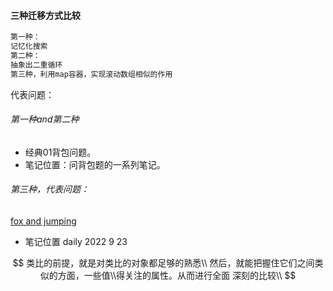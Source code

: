 #### 三种迁移方式比较

```txt
第一种：
记忆化搜索
第二种：
抽象出二重循环
第三种，利用map容器，实现滚动数组相似的作用
```

代表问题：

###### 第一种$and$第二种

- 经典01背包问题。
- 笔记位置：问背包题的一系列笔记。

###### 第三种，代表问题：

[fox and jumping](https://www.luogu.com.cn/problem/CF510D)

- 笔记位置   daily  2022 9  23


$$
类比的前提，就是对类比的对象都足够的熟悉\\
然后，就能把握住它们之间类似的方面，一些值\\得关注的属性。从而进行全面
深刻的比较\\
$$

